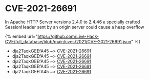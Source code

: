 # CVE-2021-26691

In Apache HTTP Server versions 2.4.0 to 2.4.46 a specially crafted SessionHeader sent by an origin server could cause a heap overflow

{% embed url="https://github.com/Live-Hack-CVE/full_database/blob/main/cves/2021/CVE-2021-26691.json" %}


* dja2TaqkGEEfA45 ~> [CVE-2021-26691](https://www.alice-snow.ru/2021/database/cve-2021-26691/cve-2021-26691-dja2taqkgeefa45)
* dja2TaqkGEEfA45 ~> [CVE-2021-26691](https://www.alice-snow.ru/2021/database/cve-2021-26691/cve-2021-26691-dja2taqkgeefa45)
* dja2TaqkGEEfA45 ~> [CVE-2021-26691](https://www.alice-snow.ru/2021/database/cve-2021-26691/cve-2021-26691-dja2taqkgeefa45)
* dja2TaqkGEEfA45 ~> [CVE-2021-26691](https://www.alice-snow.ru/2021/database/cve-2021-26691/cve-2021-26691-dja2taqkgeefa45)
* dja2TaqkGEEfA45 ~> [CVE-2021-26691](https://www.alice-snow.ru/2021/database/cve-2021-26691/cve-2021-26691-dja2taqkgeefa45)